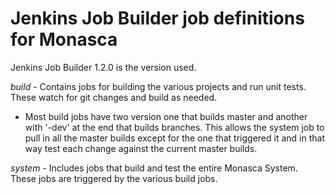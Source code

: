 # Jenkins Job Builder job definitions for Monasca
Jenkins Job Builder 1.2.0 is the version used.

*build* - Contains jobs for building the various projects and run unit tests. These watch for git changes and build as needed.
  - Most build jobs have two version one that builds master and another with '-dev' at the end that builds branches. This allows the system
    job to pull in all the master builds except for the one that triggered it and in that way test each change against the current master builds.

*system* - Includes jobs that build and test the entire Monasca System. These jobs are triggered by the various build jobs.

